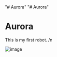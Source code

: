 "# Aurora" 
"# Aurora" 
# Aurora
This is my first robot. /n


![image](https://github.com/SergeyMatveev/Aurora/assets/20166609/c0337f9e-f79e-440e-bc32-3789470af99a)
